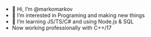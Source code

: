 - 👋 Hi, I’m @markomarkov
- 👀 I’m interested in Programing and making new things
- 🌱 I’m learning JS/TS/C# and using Node.js & SQL
- Now working professionally with C++/17 

<!---
markomarkov/markomarkov is a ✨ special ✨ repository because its `README.md` (this file) appears on your GitHub profile.
You can click the Preview link to take a look at your changes.
--->

